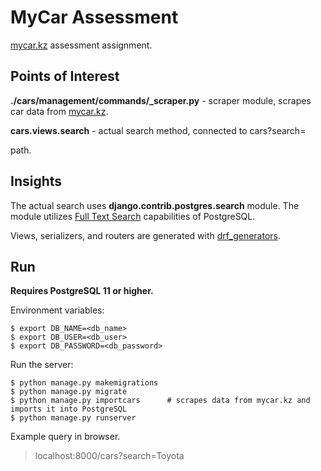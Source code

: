 MyCar Assessment
================

[mycar.kz](https://mycar.kz) assessment assignment.

Points of Interest
------------------

**./cars/management/commands/_scraper.py** - scraper module, scrapes car data from [mycar.kz](https://mycar.kz).

**cars.views.search** - actual search method, connected to cars?search=<search term> path.

Insights
--------

The actual search uses **django.contrib.postgres.search** module. The module utilizes
[Full Text Search](https://www.postgresql.org/docs/current/textsearch.html) capabilities of PostgreSQL.

Views, serializers, and routers are generated with [drf_generators](https://pypi.org/project/drf-generators/).

Run
---

**Requires PostgreSQL 11 or higher.**

Environment variables:

```shell
$ export DB_NAME=<db_name>
$ export DB_USER=<db_user>
$ export DB_PASSWORD=<db_password>
```

Run the server:

```shell
$ python manage.py makemigrations
$ python manage.py migrate
$ python manage.py importcars      # scrapes data from mycar.kz and imports it into PostgreSQL
$ python manage.py runserver
```

Example query in browser.

> localhost:8000/cars?search=Toyota
